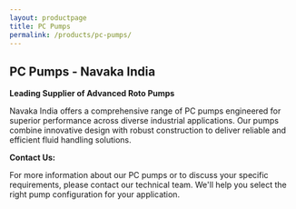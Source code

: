 ```yaml
---
layout: productpage
title: PC Pumps
permalink: /products/pc-pumps/
---
```


## PC Pumps - Navaka India

**Leading Supplier of Advanced Roto Pumps**

Navaka India offers a comprehensive range of PC pumps engineered for superior performance across diverse industrial applications. Our pumps combine innovative design with robust construction to deliver reliable and efficient fluid handling solutions.

**Contact Us:**

For more information about our PC pumps or to discuss your specific requirements, please contact our technical team. We'll help you select the right pump configuration for your application. 